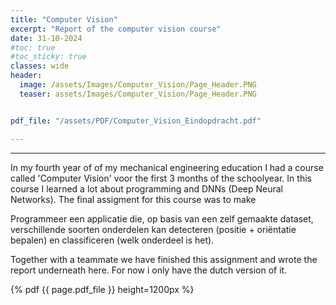 ```yaml
---
title: "Computer Vision"
excerpt: "Report of the computer vision course"
date: 31-10-2024
#toc: true
#toc_sticky: true
classes: wide
header:
  image: /assets/Images/Computer_Vision/Page_Header.PNG
  teaser: assets/Images/Computer_Vision/Page_Header.PNG


pdf_file: "/assets/PDF/Computer_Vision_Eindopdracht.pdf"

---
```

---

In my fourth year of of my mechanical engineering education I had a course called 'Computer Vision' voor the first 3 months of the schoolyear. In this course I learned a lot about programming and DNNs (Deep Neural Networks). The final assigment for this course was to make 

Programmeer een applicatie die, op basis van een zelf gemaakte dataset, verschillende soorten
onderdelen kan detecteren (positie + oriëntatie bepalen) en classificeren (welk onderdeel is het).

Together with a teammate we have finished this assignment and wrote the report underneath here. For now i only have the dutch version of it.

{% pdf {{ page.pdf_file }} height=1200px %}